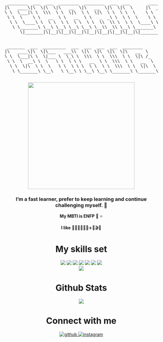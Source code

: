 <!-- ![header](https://capsule-render.vercel.app/api?type=waving&color=auto&height=300&section=header&text=Charile%20github&fontSize=90) -->

<!-- <div align="center">
<img src="https://rishavanand.github.io/static/images/greetings.gif" align="center" style="width: 100%" />
</div>   -->

<!-- ![profile](https://user-images.githubusercontent.com/89507327/147879718-94ba3b22-699b-470e-ad6c-8482c70fdd32.png)-->

<div align="center">
  
<pre>
 ________  ___  ___  ________  ________  ___  ___       _______      
|\   ____\|\  \|\  \|\   __  \|\   __  \|\  \|\  \     |\  ___ \     
\ \  \___|\ \  \\\  \ \  \|\  \ \  \|\  \ \  \ \  \    \ \  \ __  
 \ \  \    \ \   __  \ \   __  \ \   _  _\ \  \ \  \    \ \   ___ \  
  \ \  \____\ \  \ \  \ \  \ \  \ \  \\  \\ \  \ \  \____\ \  \____  
   \ \_______\ \__\ \__\ \__\ \__\ \__\\ _\\ \__\ \_______\ \_______\
      \|_______|\|__|\|__|\|__|\|__|\|__|\|__|\|__|\|_______|\|_______|   


_______  ___  _________  ___  ___  ___  ___  ________     
|\   ____\|\  \|\___   ___\\  \|\  \|\  \|\  \|\   __  \    
\ \  \___|\ \  \|___ \  \_\ \  \\\  \ \  \\\  \ \  \|\ /_   
 \ \  \  __\ \  \   \ \  \ \ \   __  \ \  \\\  \ \   __  \  
  \ \  \|\  \ \  \   \ \  \ \ \  \ \  \ \  \\\  \ \  \|\  \ 
   \ \_______\ \__\   \ \__\ \ \__\ \__\ \_______\ \_______\
                          
</pre>
 
  
<img src="https://user-images.githubusercontent.com/89507327/147879716-9aeec036-0cbf-46a2-a5f2-363ed8dfc1ed.gif" width="350px"/>


  
###  I’m a fast learner, prefer to keep learning and continue challenging myself.  🙏
**My MBTI is ENFP** 🌈 ⭐️ 
  
**I like** 🐶🏄‍♀️🧘‍♀️🎶✈️🎨🎬🎤
</div>

<div align="center">
    <h1>My skills set</h1>
    <img src="https://img.shields.io/badge/html5-%23E34F26.svg?style=for-the-badge&logo=html5&logoColor=white"/>
    <img src="https://img.shields.io/badge/css3-%231572B6.svg?style=for-the-badge&logo=css3&logoColor=white"/>
    <img src="https://img.shields.io/badge/javascript-%23323330.svg?style=for-the-badge&logo=javascript&logoColor=%23F7DF1E"/>
    <img src="https://img.shields.io/badge/typescript-%23007ACC.svg?style=for-the-badge&logo=typescript&logoColor=white"/>
    <img src="https://img.shields.io/badge/node.js-6DA55F?style=for-the-badge&logo=node.js&logoColor=white"/>
    <img src="https://img.shields.io/badge/react-%2320232a.svg?style=for-the-badge&logo=react&logoColor=%2361DAFB"/>
    <img src="https://img.shields.io/badge/Next-black?style=for-the-badge&logo=next.js&logoColor=white"/>
    <a href="https://github.com/charile1">
      <div align="center">
         <img src="https://github-readme-stats.vercel.app/api/top-langs/?username=charile1&hide_border=true&layout=compact" />  
      </div>
    </a>
</div>

<div align="center">
<h1>Github Stats</h1>
<img src="https://github-readme-stats.vercel.app/api?username=charile1&show_icons=true&count_private=true&hide_border=true" align="center" />
</div>  
 



<div align="center">
<h1>Connect with me</h1>
<a href="https://github.com/charile1" target="_blank">
<img src=https://img.shields.io/badge/github-%2324292e.svg?&style=for-the-badge&logo=github&logoColor=white alt=github style="margin-bottom: 5px;" />
</a>
<a href="https://instagram.com/charile1" target="_blank">
<img src=https://img.shields.io/badge/instagram-%23000000.svg?&style=for-the-badge&logo=instagram&logoColor=white alt=instagram style="margin-bottom: 5px;" />
</a>  
</div>  

